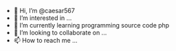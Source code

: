 - 👋 Hi, I’m @caesar567
- 👀 I’m interested in ...
- 🌱 I’m currently learning programming source code php
- 💞️ I’m looking to collaborate on ...
- 📫 How to reach me ...

<!---
caesar567/caesar567 is a ✨ special ✨ repository because its `README.md` (this file) appears on your GitHub profile.
You can click the Preview link to take a look at your changes.
--->
